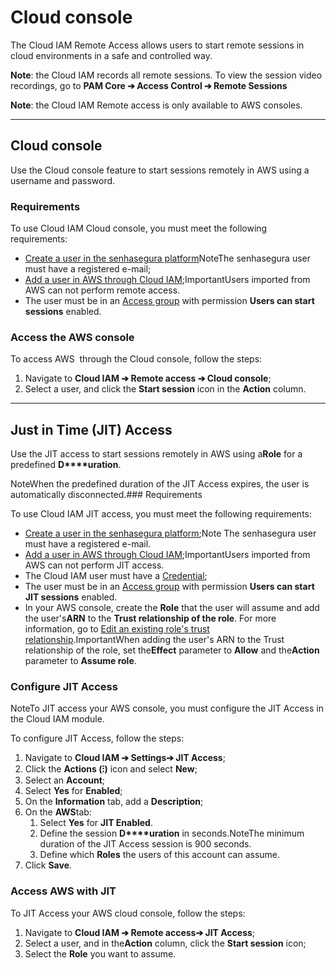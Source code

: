 # Cloud console

The Cloud IAM Remote Access allows users to start remote sessions in cloud environments in a safe and controlled way. 

**Note**: the Cloud IAM records all remote sessions. To view the session video recordings, go to **PAM Core ➔ Access Control ➔ Remote Sessions**

**Note**: the Cloud IAM Remote access is only available to AWS consoles. 

---

## Cloud console

Use the Cloud console feature to start sessions remotely in AWS using a username and password.

### Requirements

To use Cloud IAM Cloud console, you must meet the following requirements:

* [Create a user in the senhasegura platform](https://docs.senhasegura.io/v3-32/docs/user-management-add-system-administrator)NoteThe senhasegura user must have a registered e\-mail;
* [Add a user in AWS through Cloud IAM](https://docs.senhasegura.io/v3-32/docs/cloud-iam-add-user);ImportantUsers imported from AWS can not perform remote access.
* The user must be in an [Access group](https://docs.senhasegura.io/v3-32/docs/cloud-iam-add-access-group) with permission **Users can start sessions** enabled.

### Access the AWS console

To access AWS  through the Cloud console, follow the steps:

1. Navigate to **Cloud IAM ➔ Remote access ➔ Cloud console**;
2. Select a user, and click the **Start session** icon in the **Action** column.

---

## Just in Time (JIT) Access

Use the JIT access to start sessions remotely in AWS using a**Role** for a predefined **D****uration**.

NoteWhen the predefined duration of the JIT Access expires, the user is automatically disconnected.### Requirements

To use Cloud IAM JIT access, you must meet the following requirements: 

* [Create a user in the senhasegura platform](https://docs.senhasegura.io/v3-32/docs/user-management-add-system-administrator);Note The senhasegura user must have a registered e\-mail.
* [Add a user in AWS through Cloud IAM](https://docs.senhasegura.io/v3-32/docs/cloud-iam-add-user);ImportantUsers imported from AWS can not perform JIT access.
* The Cloud IAM user must have a [Credential](https://docs.senhasegura.io/v3-32/docs/cloud-iam-add-credentials);
* The user must be in an [Access group](https://docs.senhasegura.io/v3-32/docs/cloud-iam-add-access-group) with permission **Users can start JIT sessions** enabled.
* In your AWS console, create the **Role** that the user will assume and add the user's**ARN** to the **Trust relationship of the role**. For more information, go to [Edit an existing role&#39;s trust relationship](https://docs.aws.amazon.com/directoryservice/latest/admin-guide/edit_trust.html).ImportantWhen adding the user's ARN to the Trust relationship of the role, set the**Effect** parameter to **Allow** and the**Action** parameter to **Assume role**.

### Configure JIT Access

NoteTo JIT access your AWS console, you must configure the JIT Access in the Cloud IAM module.

To configure JIT Access, follow the steps:

1. Navigate to **Cloud IAM ➔ Settings➔ JIT Access**;
2. Click the **Actions (⁝)** icon and select **New**;
3. Select an **Account**;
4. Select **Yes** for **Enabled**;
5. On the **Information** tab, add a **Description**;
6. On the **AWS**tab:
   1. Select **Yes** for **JIT Enabled**.
   2. Define the session **D****uration** in seconds.NoteThe minimum duration of the JIT Access session is 900 seconds.
   3. Define which **Roles** the users of this account can assume.
7. Click **Save**.

### Access AWS with JIT

To JIT Access your AWS cloud console, follow the steps: 

1. Navigate to **Cloud IAM ➔ Remote access➔ JIT Access**;
2. Select a user, and in the**Action** column, click the **Start session** icon;
3. Select the **Role** you want to assume.
